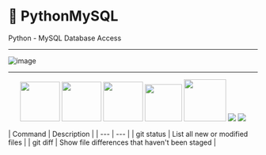 # 🐍 PythonMySQL
Python - MySQL Database Access
***
![image](https://user-images.githubusercontent.com/19554935/48982176-fb8a8300-f0ac-11e8-8f8f-49eede816388.png)
***
<div align="center">
<p><a href="https://dev.mysql.com/downloads/mysql/" rel="nofollow"><img src="https://pngimg.com/uploads/mysql/mysql_PNG9.png" height="80" style="max-width:100%;"></a>
<a href="https://www.python.org/downloads/" rel="nofollow"><img src="http://blog.klocwork.com/wp-content/uploads/2016/01/python-logo.png" height="80" style="max-width:100%;"></a>
<a href="https://atom.io/" rel="nofollow"><img src="https://banner2.kisspng.com/20180603/agc/kisspng-atom-source-code-editor-text-editor-sublime-text-e-5b136f3dc4b569.4938879515280003178057.jpg" height="80" style="max-width:100%;"></a>
<a href="https://dev.mysql.com/downloads/workbench/" rel="nofollow"><img src="https://www.macupdate.com/images/icons512/31829.png" height="75" style="max-width:100%;"></a>
<a href="https://nodejs.org/en/" rel="nofollow"><img src="https://www.logolynx.com/images/logolynx/ec/ec9224e14b7476e155b363056123d564.jpeg" height="85" style="max-width:100%;"></a>
<a href="https://facebook.github.io/jest/" rel="nofollow"><img src="https://raw.githubusercontent.com/chentsulin/electron-react-boilerplate/master/internals/img/jest-padded-90.png" style="max-width:100%;"></a>
<a href="https://yarnpkg.com/" rel="nofollow"><img src="https://raw.githubusercontent.com/chentsulin/electron-react-boilerplate/master/internals/img/yarn-padded-90.png" style="max-width:100%;"></a></p>
</div>
| Command | Description |
| --- | --- |
| git status | List all new or modified files |
| git diff | Show file differences that haven't been staged |
